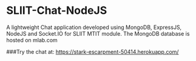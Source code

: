 # SLIIT-Chat-NodeJS
A lightweight Chat application developed using MongoDB, ExpressJS, NodeJS and Socket.IO for SLIIT MTIT module.
The MongoDB database is hosted on mlab.com

###Try the chat at: https://stark-escarpment-50414.herokuapp.com/
